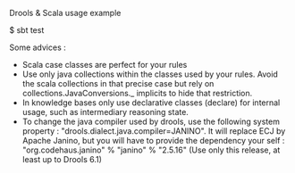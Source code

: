 Drools & Scala usage example

$ sbt test

Some advices :

 - Scala case classes are perfect for your rules
 - Use only java collections within the classes used by your rules.
   Avoid the scala collections in that precise case but rely on
   collections.JavaConversions._ implicits to hide that restriction.
 - In knowledge bases only use declarative classes (declare) for
   internal usage, such as intermediary reasoning state.
 - To change the java compiler used by drools, use the following 
   system property : "drools.dialect.java.compiler=JANINO".
   It will replace ECJ by Apache Janino, but you will have to
   provide the dependency your self : 
   "org.codehaus.janino" % "janino" % "2.5.16" (Use only this release,
   at least up to Drools 6.1)


